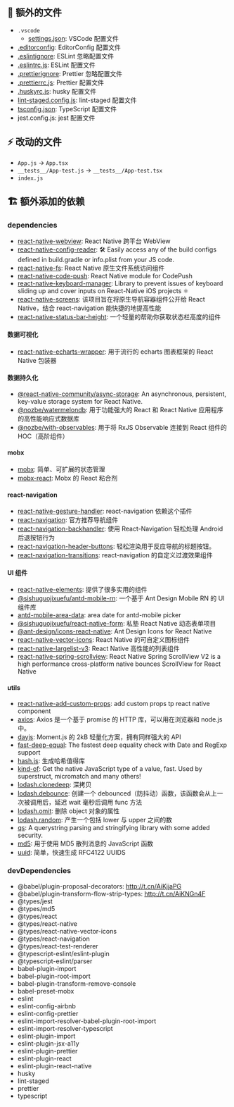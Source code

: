 ## 📄 额外的文件

- `.vscode`
  - [settings.json](http://t.cn/RrW80SM): VSCode 配置文件
- [.editorconfig](http://t.cn/EIManp7): EditorConfig 配置文件
- [.eslintignore](http://t.cn/AiKfQ2lw): ESLint 忽略配置文件
- [.eslintrc.js](http://t.cn/R1frsCU): ESLint 配置文件
- [.prettierignore](http://t.cn/AiKfH938): Prettier 忽略配置文件
- [.prettierrc.js](http://t.cn/RB0SYNU): Prettier 配置文件
- [.huskyrc.js](http://t.cn/AiKfHhpj): husky 配置文件
- [lint-staged.config.js](http://t.cn/AiKfTuw1): lint-staged 配置文件
- [tsconfig.json](http://t.cn/RgGMOQ7): TypeScript 配置文件
- jest.config.js: jest 配置文件

## ⚡️ 改动的文件

- `App.js` -> `App.tsx`
- `__tests__/App-test.js` -> `__tests__/App-test.tsx`
- `index.js`

## 🏗 额外添加的依赖

### dependencies

- [react-native-webview](http://t.cn/Ai9vWU0O): React Native 跨平台 WebView
- [react-native-config-reader](http://t.cn/AipaaEq2): 🛠 Easily access any of the build configs defined in build.gradle or info.plist from your JS code.
- [react-native-fs](http://t.cn/RsYhBvM): React Native 原生文件系统访问组件
- [react-native-code-push](http://t.cn/Ai91zL6x): React Native module for CodePush
- [react-native-keyboard-manager](http://t.cn/Ai07QoyX): Library to prevent issues of keyboard sliding up and cover inputs on React-Native iOS projects ⚛
- [react-native-screens](http://t.cn/Ai0wWWkv): 该项目旨在将原生导航容器组件公开给 React Native，结合 react-navigation 能快捷的地提高性能
- [react-native-status-bar-height](http://t.cn/AiWZh2HG): 一个轻量的帮助你获取状态栏高度的组件

#### 数据可视化

- [react-native-echarts-wrapper](http://t.cn/E9VgJEU): 用于流行的 echarts 图表框架的 React Native 包装器

#### 数据持久化

- [@react-native-community/async-storage](http://t.cn/Aipa9GHY): An asynchronous, persistent, key-value storage system for React Native.
- [@nozbe/watermelondb](http://t.cn/RsoPVsb): 用于功能强大的 React 和 React Native 应用程序的高性能响应式数据库
- [@nozbe/with-observables](http://t.cn/AiKjlDYC): 用于将 RxJS Observable 连接到 React 组件的 HOC（高阶组件）

#### mobx

- [mobx](http://t.cn/R3Kne8l): 简单、可扩展的状态管理
- [mobx-react](http://t.cn/R5cHJQf): Mobx 的 React 粘合剂

#### react-navigation

- [react-native-gesture-handler](http://t.cn/AiKMLWNy): react-navigation 依赖这个插件
- [react-navigation](http://t.cn/RBfba1a): 官方推荐导航组件
- [react-navigation-backhandler](http://t.cn/RkCpfeP): 使用 React-Navigation 轻松处理 Android 后退按钮行为
- [react-navigation-header-buttons](http://t.cn/R1LoGK6): 轻松渲染用于反应导航的标题按钮。
- [react-navigation-transitions](http://t.cn/E9DR3R7): react-navigation 的自定义过渡效果组件

#### UI 组件

- [react-native-elements](http://t.cn/AiWZhgMz): 提供了很多实用的组件
- [@sishuguojixuefu/antd-mobile-rn](http://t.cn/AiKJmVe2): 一个基于 Ant Design Mobile RN 的 UI 组件库
- [antd-mobile-area-data](http://t.cn/Ai0cGbG1): area date for antd-mobile picker
- [@sishuguojixuefu/react-native-form](http://t.cn/Ai9YDRcb): 私塾 React Native 动态表单项目
- [@ant-design/icons-react-native](http://t.cn/Ai9CXbQn): Ant Design Icons for React Native
- [react-native-vector-icons](http://t.cn/R2J6QcS): React Native 的可自定义图标组件
- [react-native-largelist-v3](http://t.cn/AipgAXRU): React Native 高性能的列表组件
- [react-native-spring-scrollview](http://t.cn/AipgAFV6): React Native Spring ScrollView V2 is a high performance cross-platform native bounces ScrollView for React Native

#### utils

- [react-native-add-custom-props](http://t.cn/Ai9O4Ptd): add custom props tp react native component
- [axios](http://t.cn/ROfXFuj): Axios 是一个基于 promise 的 HTTP 库，可以用在浏览器和 node.js 中。
- [dayjs](http://t.cn/Ei0icT0): Moment.js 的 2kB 轻量化方案，拥有同样强大的 API
- [fast-deep-equal](http://t.cn/Rk5t8Xr): The fastest deep equality check with Date and RegExp support
- [hash.js](http://t.cn/AipkVm4e): 生成哈希值得库
- [kind-of](http://t.cn/E9KortF): Get the native JavaScript type of a value, fast. Used by superstruct, micromatch and many others!
- [lodash.clonedeep](http://t.cn/AipgUT4e): 深拷贝
- [lodash.debounce](http://t.cn/Aipgbeca): 创建一个 debounced（防抖动）函数，该函数会从上一次被调用后，延迟 wait 毫秒后调用 func 方法
- [lodash.omit](http://t.cn/AipgyRg5): 删除 object 对象的属性
- [lodash.random](http://t.cn/AipgUaBK): 产生一个包括 lower 与 upper 之间的数
- [qs](http://t.cn/AipgU1g5): A querystring parsing and stringifying library with some added security.
- [md5](http://t.cn/RAG3xcN): 用于使用 MD5 散列消息的 JavaScript 函数
- [uuid](http://t.cn/RarS3SE): 简单，快速生成 RFC4122 UUIDS

### devDependencies

- @babel/plugin-proposal-decorators: http://t.cn/AiKjjaPG
- @babel/plugin-transform-flow-strip-types: http://t.cn/AiKNGn4F
- @types/jest
- @types/md5
- @types/react
- @types/react-native
- @types/react-native-vector-icons
- @types/react-navigation
- @types/react-test-renderer
- @typescript-eslint/eslint-plugin
- @typescript-eslint/parser
- babel-plugin-import
- babel-plugin-root-import
- babel-plugin-transform-remove-console
- babel-preset-mobx
- eslint
- eslint-config-airbnb
- eslint-config-prettier
- eslint-import-resolver-babel-plugin-root-import
- eslint-import-resolver-typescript
- eslint-plugin-import
- eslint-plugin-jsx-a11y
- eslint-plugin-prettier
- eslint-plugin-react
- eslint-plugin-react-native
- husky
- lint-staged
- prettier
- typescript
